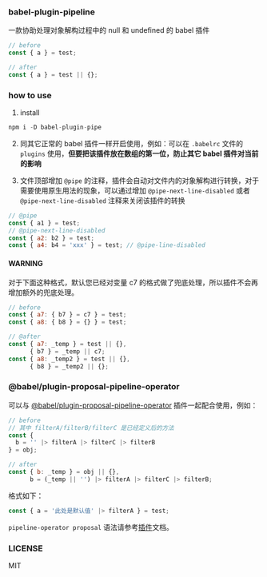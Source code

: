 ### babel-plugin-pipeline

一款协助处理对象解构过程中的 null 和 undefined 的 babel 插件

```js
// before
const { a } = test;
```

```js
// after
const { a } = test || {};
```

### how to use
1. install

```js
npm i -D babel-plugin-pipe
```

2. 同其它正常的 babel 插件一样开启使用，例如：可以在 `.babelrc` 文件的 `plugins` 使用，**但要把该插件放在数组的第一位，防止其它 babel 插件对当前的影响**

3. 文件顶部增加 `@pipe` 的注释，插件会自动对文件内的对象解构进行转换，对于需要使用原生用法的现象，可以通过增加 `@pipe-next-line-disabled` 或者 `@pipe-next-line-disabled` 注释来关闭该插件的转换

```js
// @pipe
const { a1 } = test;
// @pipe-next-line-disabled
const { a2: b2 } = test;
const { a4: b4 = 'xxx' } = test; // @pipe-line-disabled
```

#### WARNING

对于下面这种格式，默认您已经对变量 c7 的格式做了兜底处理，所以插件不会再增加额外的兜底处理。
```js
// before
const { a7: { b7 } = c7 } = test;
const { a8: { b8 } = {} } = test;
```

```js
// @after
const { a7: _temp } = test || {},
      { b7 } = _temp || c7;
const { a8: _temp2 } = test || {},
      { b8 } = _temp2 || {};
```

### @babel/plugin-proposal-pipeline-operator

可以与 [@babel/plugin-proposal-pipeline-operator](https://babeljs.io/docs/en/next/babel-plugin-proposal-pipeline-operator.html) 插件一起配合使用，例如：

```js
// before
// 其中 filterA/filterB/filterC 是已经定义后的方法
const {
  b = '' |> filterA |> filterC |> filterB
} = obj;
```

```js
// after
const { b: _temp } = obj || {},
      b = (_temp || '') |> filterA |> filterC |> filterB;
```

格式如下：

```js
const { a = '此处是默认值' |> filterA } = test;
```

`pipeline-operator proposal` 语法请参考[插件](https://babeljs.io/docs/en/next/babel-plugin-proposal-pipeline-operator.html)文档。

### LICENSE
MIT